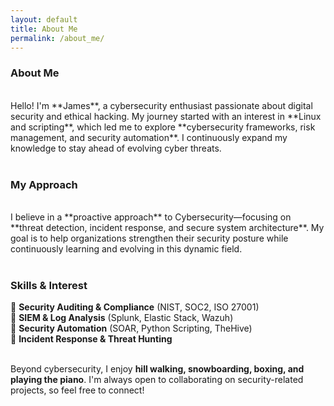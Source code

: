 ```yaml
---
layout: default
title: About Me
permalink: /about_me/
---
```


### **About Me**
<br>
Hello! I'm **James**, a cybersecurity enthusiast passionate about digital security and ethical hacking. My journey started with an interest in **Linux and scripting**, which led me to explore **cybersecurity frameworks, risk management, and security automation**. I continuously expand my knowledge to stay ahead of evolving cyber threats.
<br><br>

### **My Approach**
<br>
I believe in a **proactive approach** to Cybersecurity—focusing on **threat detection, incident response, and secure system architecture**. My goal is to help organizations strengthen their security posture while continuously learning and evolving in this dynamic field.
<br><br>

### **Skills & Interest** 
  
 🔹 **Security Auditing & Compliance** (NIST, SOC2, ISO 27001)  
 🔹 **SIEM & Log Analysis** (Splunk, Elastic Stack, Wazuh)  
 🔹 **Security Automation** (SOAR, Python Scripting, TheHive)  
 🔹 **Incident Response & Threat Hunting**  
<br>
 
Beyond cybersecurity, I enjoy **hill walking, snowboarding, boxing, and playing the piano**. I'm always open to collaborating on security-related projects, so feel free to connect!






